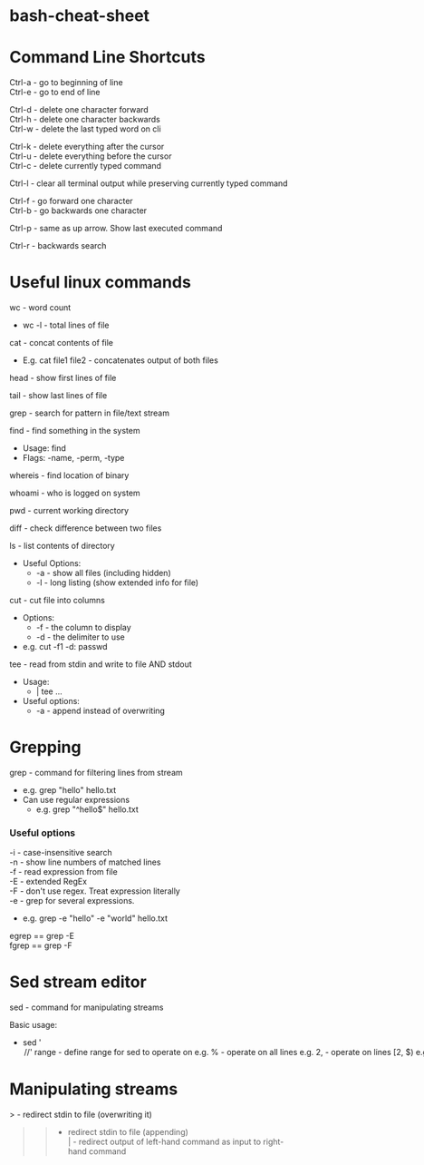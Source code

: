 # bash-cheat-sheet  
  
# Command Line Shortcuts  
Ctrl-a - go to beginning of line  
Ctrl-e - go to end of line  
  
Ctrl-d - delete one character forward  
Ctrl-h - delete one character backwards  
Ctrl-w - delete the last typed word on cli  
  
Ctrl-k - delete everything after the cursor  
Ctrl-u - delete everything before the cursor  
Ctrl-c - delete currently typed command  
  
Ctrl-l - clear all terminal output while preserving currently typed command  
  
Ctrl-f - go forward one character  
Ctrl-b - go backwards one character  
  
Ctrl-p - same as up arrow. Show last executed command  
  
Ctrl-r - backwards search  
  
# Useful linux commands  
  
wc - word count  
* wc -l - total lines of file  
  
cat - concat contents of file  
* E.g. cat file1 file2 - concatenates output of both files  
  
head - show first lines of file  
  
tail - show last lines of file  
  
grep - search for pattern in file/text stream  
  
find - find something in the system  
* Usage: find <location> <flags>  
* Flags: -name, -perm, -type  
  
whereis - find location of binary  
  
whoami - who is logged on system  
  
pwd - current working directory  
  
diff - check difference between two files  
  
ls - list contents of directory  
* Useful Options:  
  * -a - show all files (including hidden)  
  * -l - long listing (show extended info for file)  
  
cut - cut file into columns  
* Options:  
    * -f<num> - the column to display  
    * -d<delim> - the delimiter to use  
* e.g. cut -f1 -d: passwd  
  
tee - read from stdin and write to file AND stdout  
* Usage:  
    * <command> | tee <file1> <file2>...  
* Useful options:  
    * -a - append instead of overwriting  
  
# Grepping  
  
grep - command for filtering lines from stream  
* e.g. grep "hello" hello.txt  
* Can use regular expressions  
    * e.g. grep "^hello$" hello.txt  
  
### Useful options  
  
-i - case-insensitive search  
-n - show line numbers of matched lines  
-f - read expression from file  
-E - extended RegEx  
-F - don't use regex. Treat expression literally  
-e - grep for several expressions.  
* e.g. grep -e "hello" -e "world" hello.txt  
  
egrep == grep -E  
fgrep == grep -F  
  
# Sed stream editor  
sed - command for manipulating streams  
  
Basic usage:  
* sed '<range><option>/<pattern>/<flags>'  
    * range - define range for sed to operate on  
        * e.g. % - operate on all lines  
        * e.g. 2, - operate on lines [2, $)  
        * e.g. ,5 - operate on lines (^, 5]  
        * e.g. 2,5 - operate on lines [2, 5]  
    * option - can be one of the following  
        * s - substiture matched pattern with something else  
        * d - delete line where pattern is found  
        * i - insert after line where pattern matched  
    * pattern - a single regex expression  
        * if s option used - use <pattern>/<replaced> instead of simply <pattern>  
    * flags  
        * g - global match. Match more than one pattern on a line if applicable.  
        * c - ask before performing operation  
        * w <file> - write matched patterns operation to file  
  
  
# Manipulating streams  
  
\> - redirect stdin to file (overwriting it)  
>> - redirect stdin to file (appending)  
| - redirect output of left-hand command as input to right-hand command  
  
